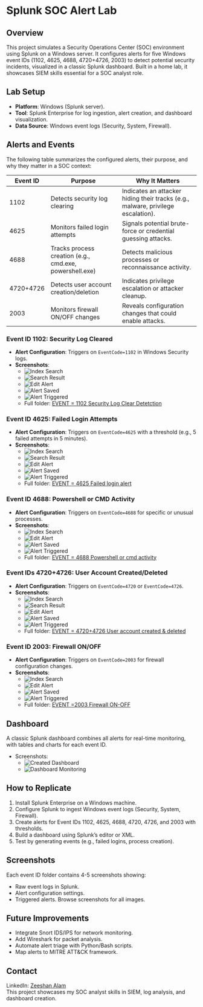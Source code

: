 # Splunk SOC Alert Lab

## Overview
This project simulates a Security Operations Center (SOC) environment using Splunk on a Windows server. It configures alerts for five Windows event IDs (1102, 4625, 4688, 4720+4726, 2003) to detect potential security incidents, visualized in a classic Splunk dashboard. Built in a home lab, it showcases SIEM skills essential for a SOC analyst role.

## Lab Setup
- **Platform**: Windows (Splunk server).
- **Tool**: Splunk Enterprise for log ingestion, alert creation, and dashboard visualization.
- **Data Source**: Windows event logs (Security, System, Firewall).

## Alerts and Events
The following table summarizes the configured alerts, their purpose, and why they matter in a SOC context:

| Event ID | Purpose | Why It Matters |
|----------|---------|---------------|
| 1102 | Detects security log clearing | Indicates an attacker hiding their tracks (e.g., malware, privilege escalation). |
| 4625 | Monitors failed login attempts | Signals potential brute-force or credential guessing attacks. |
| 4688 | Tracks process creation (e.g., cmd.exe, powershell.exe) | Detects malicious processes or reconnaissance activity. |
| 4720+4726 | Detects user account creation/deletion | Indicates privilege escalation or attacker cleanup. |
| 2003 | Monitors firewall ON/OFF changes | Reveals configuration changes that could enable attacks. |

### Event ID 1102: Security Log Cleared
- **Alert Configuration**: Triggers on `EventCode=1102` in Windows Security logs.
- **Screenshots**:
  - ![Index Search](EVENT%20%3D%201102%20Security%20Log%20Clear%20Detetction/1-%20index-search.png)
  - ![Search Result](EVENT%20%3D%201102%20Security%20Log%20Clear%20Detetction/2-%20search-result.png)
  - ![Edit Alert](EVENT%20%3D%201102%20Security%20Log%20Clear%20Detetction/3-%20edit-alert.png)
  - ![Alert Saved](EVENT%20%3D%201102%20Security%20Log%20Clear%20Detetction/4-%20alert-saved.png)
  - ![Alert Triggered](EVENT%20%3D%201102%20Security%20Log%20Clear%20Detetction/5-%20alert-triggered.png)
  - Full folder: [EVENT = 1102 Security Log Clear Detetction](EVENT%20%3D%201102%20Security%20Log%20Clear%20Detetction/)

### Event ID 4625: Failed Login Attempts
- **Alert Configuration**: Triggers on `EventCode=4625` with a threshold (e.g., 5 failed attempts in 5 minutes).
- **Screenshots**:
  - ![Index Search](EVENT%20%3D%204625%20Failed%20login%20alert/1-%20index-search.png)
  - ![Search Result](EVENT%20%3D%204625%20Failed%20login%20alert/2-%20search%20result.png)
  - ![Edit Alert](EVENT%20%3D%204625%20Failed%20login%20alert/3-%20edit%20alert.png)
  - ![Alert Saved](EVENT%20%3D%204625%20Failed%20login%20alert/4-%20alert%20saved.png)
  - ![Alert Triggered](EVENT%20%3D%204625%20Failed%20login%20alert/5-%20alert%20triggered.png)
  - Full folder: [EVENT = 4625 Failed login alert](EVENT%20%3D%204625%20Failed%20login%20alert/)

### Event ID 4688: Powershell or CMD Activity
- **Alert Configuration**: Triggers on `EventCode=4688` for specific or unusual processes.
- **Screenshots**:
  - ![Index Search](EVENT%20%3D%204688%20Powershell%20or%20cmd%20activity/1-%20index%20search.png)
  - ![Edit Alert](EVENT%20%3D%204688%20Powershell%20or%20cmd%20activity/2-%20edit%20alert.png)
  - ![Alert Saved](EVENT%20%3D%204688%20Powershell%20or%20cmd%20activity/3-%20alert%20saved.png)
  - ![Alert Triggered](EVENT%20%3D%204688%20Powershell%20or%20cmd%20activity/4-%20alert%20triggered.png)
  - Full folder: [EVENT = 4688 Powershell or cmd activity](EVENT%20%3D%204688%20Powershell%20or%20cmd%20activity/)

### Event IDs 4720+4726: User Account Created/Deleted
- **Alert Configuration**: Triggers on `EventCode=4720` or `EventCode=4726`.
- **Screenshots**:
  - ![Index Search](EVENT%20%3D%204720%2B4726%20User%20account%20created%20%26%20deleted/1-%20index%20search.png)
  - ![Search Result](EVENT%20%3D%204720%2B4726%20User%20account%20created%20%26%20deleted/2-%20search%20result.png)
  - ![Edit Alert](EVENT%20%3D%204720%2B4726%20User%20account%20created%20%26%20deleted/3-%20edit%20alert.png)
  - ![Alert Saved](EVENT%20%3D%204720%2B4726%20User%20account%20created%20%26%20deleted/4-%20alert%20saved.png)
  - ![Alert Triggered](EVENT%20%3D%204720%2B4726%20User%20account%20created%20%26%20deleted/5-%20alert%20triggered.png)
  - Full folder: [EVENT = 4720+4726 User account created & deleted](EVENT%20%3D%204720%2B4726%20User%20account%20created%20%26%20deleted/)

### Event ID 2003: Firewall ON/OFF
- **Alert Configuration**: Triggers on `EventCode=2003` for firewall configuration changes.
- **Screenshots**:
  - ![Index Search](EVENT%20%3D2003%20Firewall%20ON-OFF/1-%20index%20search.png)
  - ![Edit Alert](EVENT%20%3D2003%20Firewall%20ON-OFF/2-%20edit%20alert.png)
  - ![Alert Saved](EVENT%20%3D2003%20Firewall%20ON-OFF/3-%20alert%20saved.png)
  - ![Alert Triggered](EVENT%20%3D2003%20Firewall%20ON-OFF/4-%20alert%20triggered.png)
  - Full folder: [EVENT =2003 Firewall ON-OFF](EVENT%20%3D2003%20Firewall%20ON-OFF/)

## Dashboard
A classic Splunk dashboard combines all alerts for real-time monitoring, with tables and charts for each event ID.
- Screenshots:
  - ![Created Dashboard](Created%20Dashboard.png)
  - ![Dashboard Monitoring](Dashboard%20Monitoring.png)

## How to Replicate
1. Install Splunk Enterprise on a Windows machine.
2. Configure Splunk to ingest Windows event logs (Security, System, Firewall).
3. Create alerts for Event IDs 1102, 4625, 4688, 4720, 4726, and 2003 with thresholds.
4. Build a dashboard using Splunk’s editor or XML.
5. Test by generating events (e.g., failed logins, process creation).

## Screenshots
Each event ID folder contains 4-5 screenshots showing:
- Raw event logs in Splunk.
- Alert configuration settings.
- Triggered alerts.
Browse screenshots for all images.

## Future Improvements
- Integrate Snort IDS/IPS for network monitoring.
- Add Wireshark for packet analysis.
- Automate alert triage with Python/Bash scripts.
- Map alerts to MITRE ATT&CK framework.

## Contact
LinkedIn: [Zeeshan Alam](https://www.linkedin.com/in/zeeshan-alam-073102246)  
This project showcases my SOC analyst skills in SIEM, log analysis, and dashboard creation.
